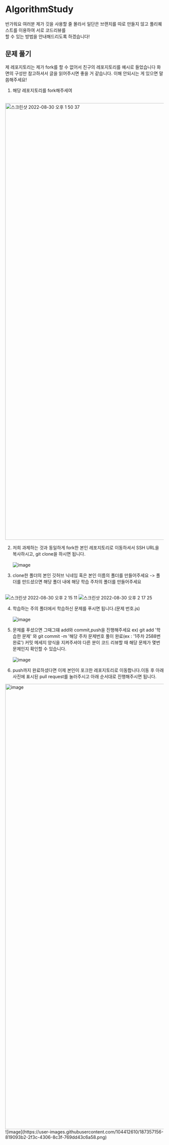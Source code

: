 
# AlgorithmStudy
 반가워요 여러분 제가 깃을 사용할 줄 몰라서 일단은 브랜치를 따로 만들지 않고
 풀리퀘스트를 이용하여 서로 코드리뷰를 <br/> 할 수 있는 방법을 안내해드리도록 하겠습니다!

## 문제 풀기 
제 레포지토리는 제가 fork를 할 수 없어서 친구의 레포지토리를 예시로 들었습니다
화면의 구성만 참고하셔서 글을 읽어주시면 좋을 거 같습니다. 이해 안되시는 게 있으면 말씀해주세요!


1. 해당 레포지토리를 fork해주세여<br/><br/>

<img width="1386" alt="스크린샷 2022-08-30 오후 1 50 37" src="https://user-images.githubusercontent.com/104412610/187352125-962d1cef-9830-4d41-9e16-4accea3d99a8.png">

2. 저희 과제하는 것과 동일하게 fork한 본인 레포지토리로 이동하셔서 SSH URL을 복사하시고, git clone을 하시면 됩니다.<br/><br/>
![image](https://user-images.githubusercontent.com/104412610/187352707-c74508dc-a4eb-49d0-98c7-5142d98021a9.png)


3. clone한 폴더의 본인 깃허브 닉네임 혹은 본인 이름의 폴더를 만들어주세요 -> 폴더를 만드셨으면 해당 폴더 내에 해당 학습 주차의 폴더를 만들어주세요<br/><br/>

![스크린샷 2022-08-30 오후 2 15 11](https://user-images.githubusercontent.com/104412610/187355382-b7341b13-bac9-4904-a079-505ca671bb2e.png)
![스크린샷 2022-08-30 오후 2 17 25](https://user-images.githubusercontent.com/104412610/187355386-66422924-c258-43c2-b48a-3ebed0350c45.png)


4. 학습하는 주의 폴더에서 학습하신 문제를 푸시면 됩니다.(문제 번호.js) <br/><br/>
![image](https://user-images.githubusercontent.com/104412610/187355540-d2657217-f4dc-45bf-8534-f3dbebca831c.png)

5. 문제를 푸셨으면 그때그떄 add와 commit,push을 진행해주세요 ex) git add '학습한 문제' 와 git commit -m '해당 주차 문제번호 풀이 완료(ex : '1주차 2588번 완료') 
커밋 메세지 양식을 지켜주셔야 다른 분이 코드 리뷰할 때 해당 문제가 몇번 문제인지 확인할 수 있습니다.<br/><br/>
![image](https://user-images.githubusercontent.com/104412610/187356199-a6626cf4-cb3b-4071-9738-18ada8a997b5.png)

6. push까지 완료하셨다면 이제 본인이 포크한 레포지토리로 이동합니다.이동 후 아래 사진에 표시된 pull request를 눌러주시고 아래 순서대로 진행해주시면 됩니다.
<img width="1413" alt="image" src="https://user-images.githubusercontent.com/104412610/187356839-fd91522e-3fa3-4dbb-8038-c82ea7cf0c08.png">
![image](https://user-images.githubusercontent.com/104412610/187357156-819093b2-2f3c-4306-8c3f-769dd43c6a58.png)
